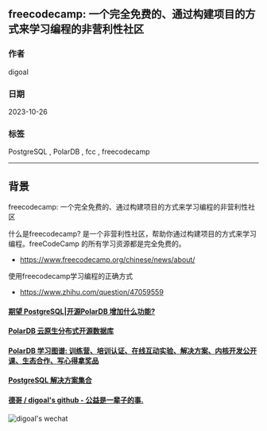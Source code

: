 ## freecodecamp: 一个完全免费的、通过构建项目的方式来学习编程的非营利性社区  
                                                      
### 作者                                                      
digoal                                                      
                                                      
### 日期                                                      
2023-10-26                                             
                                                      
### 标签                                                      
PostgreSQL , PolarDB , fcc , freecodecamp     
                                                      
----                                                      
                                                      
## 背景     
freecodecamp: 一个完全免费的、通过构建项目的方式来学习编程的非营利性社区  
  
什么是freecodecamp? 是一个非营利性社区，帮助你通过构建项目的方式来学习编程。freeCodeCamp 的所有学习资源都是完全免费的。  
- https://www.freecodecamp.org/chinese/news/about/  
  
  
  
使用freecodecamp学习编程的正确方式  
- https://www.zhihu.com/question/47059559  
  
  
  
  
  
#### [期望 PostgreSQL|开源PolarDB 增加什么功能?](https://github.com/digoal/blog/issues/76 "269ac3d1c492e938c0191101c7238216")
  
  
#### [PolarDB 云原生分布式开源数据库](https://github.com/ApsaraDB "57258f76c37864c6e6d23383d05714ea")
  
  
#### [PolarDB 学习图谱: 训练营、培训认证、在线互动实验、解决方案、内核开发公开课、生态合作、写心得拿奖品](https://www.aliyun.com/database/openpolardb/activity "8642f60e04ed0c814bf9cb9677976bd4")
  
  
#### [PostgreSQL 解决方案集合](../201706/20170601_02.md "40cff096e9ed7122c512b35d8561d9c8")
  
  
#### [德哥 / digoal's github - 公益是一辈子的事.](https://github.com/digoal/blog/blob/master/README.md "22709685feb7cab07d30f30387f0a9ae")
  
  
![digoal's wechat](../pic/digoal_weixin.jpg "f7ad92eeba24523fd47a6e1a0e691b59")
  
